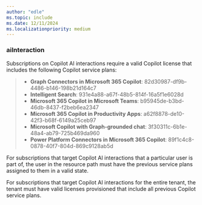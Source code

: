 ```yaml
---
author: "edle"
ms.topic: include
ms.date: 12/11/2024
ms.localizationpriority: medium
---
```


<!-- markdownlint-disable MD041-->

### aiInteraction

Subscriptions on Copilot AI interactions require a valid Copilot license that includes the following Copilot service plans:

> - **Graph Connectors in Microsoft 365 Copilot**: 82d30987-df9b-4486-b146-198b21d164c7
> - **Intelligent Search**: 931e4a88-a67f-48b5-814f-16a5f1e6028d
> - **Microsoft 365 Copilot in Microsoft Teams**: b95945de-b3bd-46db-8437-f2beb6ea2347
> - **Microsoft 365 Copilot in Productivity Apps**: a62f8878-de10-42f3-b68f-6149a25ceb97
> - **Microsoft Copilot with Graph-grounded chat**: 3f30311c-6b1e-48a4-ab79-725b469da960
> - **Power Platform Connectors in Microsoft 365 Copilot**: 89f1c4c8-0878-40f7-804d-869c9128ab5d

For subscriptions that target Copilot AI interactions that a particular user is part of, the user in the resource path must have the previous service plans assigned to them in a valid state.

For subscriptions that target Copilot AI interactions for the entire tenant, the tenant must have valid licenses provisioned that include all previous Copilot service plans.